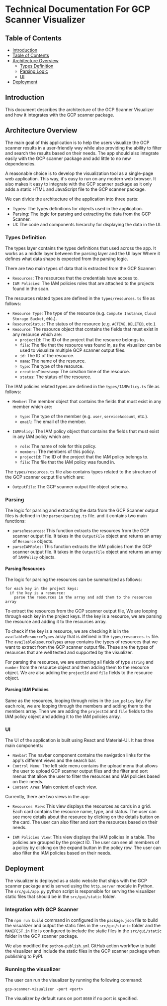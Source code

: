 # Technical Documentation For GCP Scanner Visualizer

## Table of Contents

- [Introduction](#introduction)
- [Table of Contents](#table-of-contents)
- [Architecture Overview](#architecture-overview)
  - [Types Definition](#types-definition)
  - [Parsing Logic](#parsing)
  - [UI](#ui)
- [Deployment](#deployment)

## Introduction

This document describes the architecture of the GCP Scanner Visualizer and how it integrates with the GCP scanner package.

## Architecture Overview

The main goal of this application is to help the users visualize the GCP scanner results in a user-friendly way while also providing the ability to filter and search the results based on their needs. The app should also integrate easily with the GCP scanner package and add little to no new dependencies.

A reasonable choice is to develop the visualization tool as a single-page web application. This way, it's easy to run on any modern web browser. It also makes it easy to integrate with the GCP scanner package as it only adds a static HTML and JavaScript file to the GCP scanner package.

We can divide the architecture of the application into three parts:

- Types: The types definitions for objects used in the application.
- Parsing: The logic for parsing and extracting the data from the GCP Scanner.
- UI: The code and components hierarchy for displaying the data in the UI.

### Types Definition

The types layer contains the types definitions that used across the app. It works as a middle layer between the parsing layer and the UI layer Where it defines what data shape is expected from the parsing logic.

There are two main types of data that is extracted from the GCP Scanner:

- `Resources`: The resources that the credentials have access to.
- `IAM Policies`: The IAM policies roles that are attached to the projects found in the scan.

The resources related types are defined in the `types/resources.ts` file as follows:

- `Resource Type`: The type of the resource (e.g. `Compute Instance`, `Cloud Storage Bucket`, etc.).
- `ResourceStatus`: The status of the resource (e.g. `ACTIVE`, `DELETED`, etc.).
- `Resource`: The resource object that contains the fields that must exist in any resource which are:
  - `projectId`: The ID of the project that the resource belongs to.
  - `file`: The file that the resource was found in, as the visualizer can be used to visualize multiple GCP scanner output files.
  - `id`: The ID of the resource.
  - `name`: The name of the resource.
  - `type`: The type of the resource.
  - `creationTimestamp`: The creation time of the resource.
  - `status`: The status of the resource.

The IAM policies related types are defined in the `types/IAMPolicy.ts` file as follows:

- `Member`: The member object that contains the fields that must exist in any member which are:

  - `type`: The type of the member (e.g. `user`, `serviceAccount`, etc.).
  - `email`: The email of the member.

- `IAMPolicy`: The IAM policy object that contains the fields that must exist in any IAM policy which are:
  - `role`: The name of role for this policy.
  - `members`: The members of this policy.
  - `projectId`: The ID of the project that the IAM policy belongs to.
  - `file`: The file that the IAM policy was found in.

The `types/resources.ts` file also contains types related to the structure of the GCP scanner output file which are:

- `OutputFile`: The GCP scanner output file object schema.

### Parsing

The logic for parsing and extracting the data from the GCP Scanner output files is defined in the `parser/parsing.ts` file. and it contains two main functions:

- `parseResources`: This function extracts the resources from the GCP scanner output file. It takes in the `OutputFile` object and returns an array of `Resource` objects.
- `parseIAMRoles`: This function extracts the IAM policies from the GCP scanner output file. It takes in the `OutputFile` object and returns an array of `IAMPolicy` objects.

#### Parsing Resources

The logic for parsing the resources can be summarized as follows:

```
for each key in the project keys:
  if the key is a resource:
    parse the resources in the array and add them to the resources array
```

To extract the resources from the GCP scanner output file, We are looping through each key in the project keys. If the key is a resource, we are parsing the resource and adding it to the resources array.

To check if the key is a resource, we are checking it is in the `availableResourceTypes` array that is defined in the `types/resources.ts` file. The `availableResourceTypes` array contains the types of resources that we want to extract from the GCP scanner output file. These are the types of resources that are well tested and supported by the visualizer.

For parsing the resources, we are extracting all fields of type `string` and `number` from the resource object and then adding them to the resource object. We are also adding the `projectId` and `file` fields to the resource object.

#### Parsing IAM Policies

Same as the resources, looping through roles in the `iam_policy` key. For each role, we are looping through the members and adding them to the members array. Then we are adding the `projectId` and `file` fields to the IAM policy object and adding it to the IAM policies array.

### UI

The UI of the application is built using React and Material-UI. It has three main components:

- `Navbar`: The navbar component contains the navigation links for the app's different views and the search bar.
- `Control Menu`: The left side menu contains the upload menu that allows the user to upload GCP scanner output files and the filter and sort menus that allow the user to filter the resources and IAM policies based on their needs.
- `Content Area`: Main content of each view.

Currently, there are two views in the app:

- `Resources View`: This view displays the resources as cards in a grid. Each card contains the resource name, type, and status. The user can see more details about the resource by clicking on the details button on the card. The user can also filter and sort the resources based on their needs.

- `IAM Policies View`: This view displays the IAM policies in a table. The policies are grouped by the project ID. The user can see all members of a policy by clicking on the expand button in the policy row. The user can also filter the IAM policies based on their needs.

## Deployment

The visualizer is deployed as a static website that ships with the GCP scanner package and is served using the `http.server` module in Python. The `src/gui/app.py` python script is responsible for serving the visualizer static files that should be in the `src/gui/static` folder.

### Integration with GCP Scanner

The `npm run build` command in configured in the `package.json` file to build the visualizer and output the static files in the `src/gui/static` folder and the `MANIFEST.in` file is configured to include the static files in the `src/gui/static` folder in the GCP scanner package.

We also modified the `python-publish.yml` GitHub action workflow to build the visualizer and include the static files in the GCP scanner package when publishing to PyPI.

### Running the visualizer

The user can run the visualizer by running the following command:

```
gcp-scanner-visualizer -port <port>
```

The visualizer by default runs on port `8080` if no port is specified.
